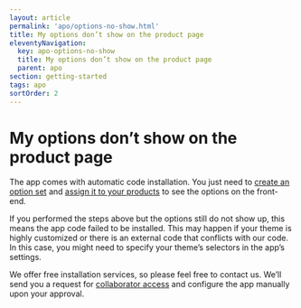 ```yaml
---
layout: article
permalink: 'apo/options-no-show.html'
title: My options don’t show on the product page
eleventyNavigation:
  key: apo-options-no-show
  title: My options don’t show on the product page
  parent: apo
section: getting-started
tags: apo
sortOrder: 2
---
```


# My options don’t show on the product page

The app comes with automatic code installation. You just need to [create an option set](create-option-set.html) and [assign it to your products](add-options-via-option-sets.html) to see the options on the front-end.

If you performed the steps above but the options still do not show up, this means the app code failed to be installed. This may happen if your theme is highly customized or there is an external code that conflicts with our code. In this case, you might need to specify your theme’s selectors in the app’s settings.
 
We offer free installation services, so please feel free to contact us. We’ll send you a request for [collaborator access](collaborator-access.html) and configure the app manually upon your approval.

